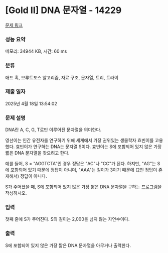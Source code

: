 # [Gold II] DNA 문자열 - 14229 

[문제 링크](https://www.acmicpc.net/problem/14229) 

### 성능 요약

메모리: 34944 KB, 시간: 60 ms

### 분류

애드 혹, 브루트포스 알고리즘, 자료 구조, 문자열, 트리, 트라이

### 제출 일자

2025년 4월 18일 13:54:02

### 문제 설명

<p>DNA란 A, C, G, T로만 이루어진 문자열을 의미한다.</p>

<p>영선이는 인간 유전자를 연구하기 위해 세계에서 가장 권위있는 생물학자 효빈이를 고용했다. 효빈이가 연구하는 DNA는 문자열 S이다. 효빈이는 S에 포함되어 있지 않은 가장 짧은 DNA 문자열을 찾으려고 한다.</p>

<p>예를 들어, S = "AGGTCTA"인 경우 정답은 "AC"나 "CC"가 된다. 하지만, "AG"는 S에 포함되어 있기 때문에 정답이 아니며, "AAA"는 길이가 3이기 때문에 (2인 정답이 존재해서) 정답이 아니다.</p>

<p>S가 주어졌을 때, S에 포함되어 있지 않은 가장 짧은 DNA 문자열을 구하는 프로그램을 작성하시오.</p>

### 입력 

 <p>첫째 줄에 S가 주어진다. S의 길이는 2,000을 넘지 않는 자연수이다.</p>

### 출력 

 <p>S에 포함되어 있지 않은 가장 짧은 DNA 문자열을 아무거나 출력한다.</p>

